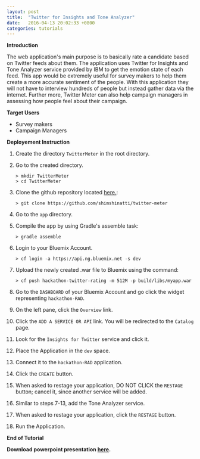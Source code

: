 ```yaml
---
layout: post
title:  "Twitter for Insights and Tone Analyzer"
date:   2016-04-13 20:02:33 +0800
categories: tutorials
---
```


**Introduction**

The web application's main purpose is to basically rate a candidate based on Twitter feeds about them. The application uses Twitter for Insights and Tone Analyzer service provided by IBM to get the emotion state of each feed. This app would be extremely useful for survey makers to help them create a more accurate sentiment of the people. With this application they will not have to interview hundreds of people but instead gather data via the internet. Further more, Twitter Meter can also help campaign managers in assessing how people feel about their campaign.

**Target Users**

- Survey makers
- Campaign Managers

**Deployement Instruction**

1. Create the directory `TwitterMeter` in the root directory. 

2. Go to the created directory.

	```text
	> mkdir TwitterMeter
	> cd TwitterMeter
	```

3. Clone the github repository located [here.](https://github.com/shimshinatti/twitter-meter):

	```text
	> git clone https://github.com/shimshinatti/twitter-meter
	```

4. Go to the `app` directory.

5. Compile the app by using Gradle's assemble task:

	```text
	> gradle assemble
	```

6. Login to your Bluemix Account.
	
	```text
	> cf login -a https://api.ng.bluemix.net -s dev
	```

6. Upload the newly created .war file to Bluemix using the command:

	```text
	> cf push hackathon-twitter-rating -m 512M -p build/libs/myapp.war
	```

7. Go to the `DASHBOARD` of your Bluemix Account and go click the widget representing `hackathon-RAD`.

8. On the left pane, click the `Overview` link. 
	
9. Click the `ADD A SERVICE OR API` link.  You will be redirected to the `Catalog` page. 

10. Look for the `Insights for Twitter` service and click it.
 
11. Place the Application in the `dev` space.   

12. Connect it to the `hackathon-RAD` application. 

13. Click the `CREATE` button.

14. When asked to restage your application, DO NOT CLICK the `RESTAGE` button; cancel it, since another service will be added.

15. Similar to steps 7-13, add the Tone Analyzer service.

16. When asked to restage your application, click the `RESTAGE` button. 

17. Run the Application. 

**End of Tutorial**

**Download powerpoint presentation [here][presentation].**

[presentation]: https://github.com/kevindomm/Auto-Scaling/blob/master/autoscaling/Auto-Scaling.pptx?raw=true
